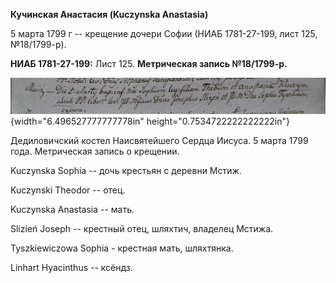 **Кучинская Анастасия (Kuczynska Anastasia)**

5 марта 1799 г -- крещение дочери Софии (НИАБ 1781-27-199, лист 125,
№18/1799-р).

**НИАБ 1781-27-199:** Лист 125. **Метрическая запись №18/1799-р.**

![](./media/6dc6ff978ddd92944eb09994d83d80ad8f28f2a7.png){width="6.496527777777778in"
height="0.7534722222222222in"}

Дедиловичский костел Наисвятейшего Сердца Иисуса. 5 марта 1799 года.
Метрическая запись о крещении.

Kuczynska Sophia -- дочь крестьян с деревни Мстиж.

Kuczynski Theodor -- отец.

Kuczynska Anastasia -- мать.

Slizień Joseph -- крестный отец, шляхтич, владелец Мстижа.

Tyszkiewiczowa Sophia - крестная мать, шляхтянка.

Linhart Hyacinthus -- ксёндз.
